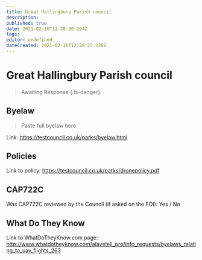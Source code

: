```yaml
---
title: Great Hallingbury Parish council
description: 
published: true
date: 2021-02-16T12:28:30.294Z
tags: 
editor: undefined
dateCreated: 2021-02-16T12:28:27.238Z
---
```


# Great Hallingbury Parish council
>  Awaiting Response
> {.is-danger}

## Byelaw
> Paste full byelaw here

Link:
https://testcouncil.co.uk/parks/byelaw.html

## Policies
Link to policy:
https://testcouncil.co.uk/parks/dronepolicy.pdf

## CAP722C

Was CAP722C reviewed by the Council (if asked on the FOI): Yes / No

## What Do They Know

Link to WhatDoTheyKnow.com page:
http://www.whatdotheyknow.com/alaveteli_pro/info_requests/byelaws_relating_to_uav_flights_263

